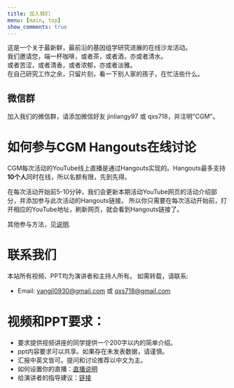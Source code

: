 ```yaml
---
title: 加入我们
menu: [main, top]
show_comments: true
---
```


这是一个关于最新鲜，最前沿的基因组学研究进展的在线沙龙活动。    
我们邀请您，端一杯咖啡，或者茶，或者酒，亦或者清水。    
或者苦涩，或者清香，或者浓郁，亦或者淡雅。    
在自己研究工作之余，只留片刻，看一下别人家的孩子，在忙活些什么。    


## 微信群

加入我们的微信群，请添加微信好友 jinliangy97 或 qxs718，并注明"CGM"。


# 如何参与CGM Hangouts在线讨论

CGM每次活动的YouTube线上直播是通过Hangouts实现的。Hangouts最多支持**10个人**同时在线，所以名额有限，先到先得。

在每次活动开始前5-10分钟，我们会更新本期活动YouTube网页的活动介绍部分，并添加参与此次活动的Hangouts链接。
所以你只需要在每次活动开始前，打开相应的YouTube地址，刷新网页，就会看到Hangouts链接了。

其他参与方法，见[说明](https://docs.google.com/document/d/1dH9ZonCrbplvKQtcIj5GyeKdIqVBzYTiQRaZ2YcRreE/edit#).

# 联系我们

本站所有视频、PPT均为演讲者和主持人所有。 如需转载，请联系:  
- Email: yangjl0930@gmail.com 或 qxs718@gmail.com

# 视频和PPT要求：

- 要求提供视频讲座的同学提供一个200字以内的简单介绍。
- ppt内容要求可以共享。如果存在未发表数据，请谨慎。
- 汇报中英文皆可。提问和讨论推荐以中文为主。
- 如何设置你的直播：[直播说明](ttps://docs.google.com/document/d/1fxmuZwoLearelWj2G1jK_wGcFdSQQ_0wVWC1YwgjkcM/edit?usp=sharing)
- 给演讲者的指导建议：[链接](https://docs.google.com/document/d/1pGoB_LCvdC84P2ZpEXBKeUES1g2rDvC2EmfOPRo-KiI/edit?usp=sharing)
